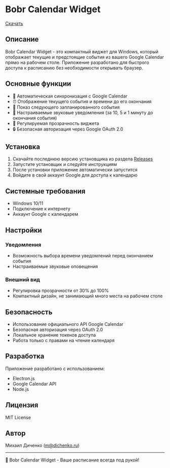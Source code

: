 # Bobr Calendar Widget
[Скачать](https://github.com/dichenko/Bobr-Calendar-Widget/releases)
## Описание
Bobr Calendar Widget - это компактный виджет для Windows, который отображает текущие и предстоящие события из вашего Google Calendar прямо на рабочем столе. Приложение разработано для быстрого доступа к расписанию без необходимости открывать браузер.

## Основные функции
- 🔄 Автоматическая синхронизация с Google Calendar
- ⏰ Отображение текущего события и времени до его окончания
- 📅 Показ следующего запланированного события
- 🔔 Настраиваемые звуковые уведомления (за 10, 5 и 1 минуту до окончания события)
- 🎨 Регулируемая прозрачность виджета
- 🔒 Безопасная авторизация через Google OAuth 2.0

## Установка
1. Скачайте последнюю версию установщика из раздела [Releases](https://github.com/dichenko/Bobr-Calendar-Widget/releases)
2. Запустите установщик и следуйте инструкциям
3. После установки приложение автоматически запустится
4. Войдите в свой аккаунт Google для доступа к календарю

## Системные требования
- Windows 10/11
- Подключение к интернету
- Аккаунт Google с календарем

## Настройки
### Уведомления
- Возможность выбора времени уведомлений перед окончанием события
- Настраиваемые звуковые оповещения

### Внешний вид
- Регулировка прозрачности от 30% до 100%
- Компактный дизайн, не занимающий много места на рабочем столе

## Безопасность
- Использование официального API Google Calendar
- Безопасная авторизация через OAuth 2.0
- Локальное хранение токенов доступа
- Работа только с правами на чтение календаря

## Разработка
Приложение разработано с использованием:
- Electron.js
- Google Calendar API
- Node.js

## Лицензия
MIT License

## Автор
Михаил Диченко (m@dichenko.ru)

---
🐸 Bobr Calendar Widget - Ваше расписание всегда под рукой!

